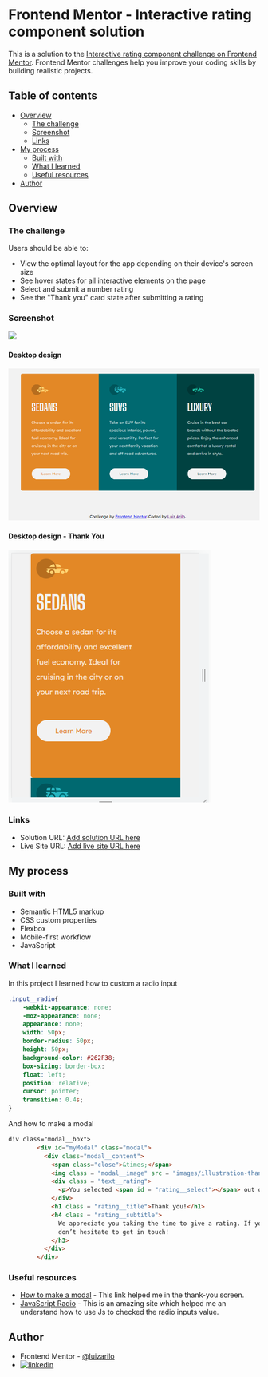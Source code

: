 # Frontend Mentor - Interactive rating component solution

This is a solution to the [Interactive rating component challenge on Frontend Mentor](https://www.frontendmentor.io/challenges/interactive-rating-component-koxpeBUmI). Frontend Mentor challenges help you improve your coding skills by building realistic projects. 

## Table of contents

- [Overview](#overview)
  - [The challenge](#the-challenge)
  - [Screenshot](#screenshot)
  - [Links](#links)
- [My process](#my-process)
  - [Built with](#built-with)
  - [What I learned](#what-i-learned)
  - [Useful resources](#useful-resources)
- [Author](#author)


## Overview

### The challenge

Users should be able to:

- View the optimal layout for the app depending on their device's screen size
- See hover states for all interactive elements on the page
- Select and submit a number rating
- See the "Thank you" card state after submitting a rating

### Screenshot

![](./screenshot.jpg)

#### Desktop design

<img src="https://github.com/luizarilo/3-columns-preview-card/blob/master/images/desktop.png" alt="Desktop design"/>

#### Desktop design - Thank You

<img src="https://github.com/luizarilo/3-columns-preview-card/blob/master/images/mobile.png" alt="Mobile design"/>



### Links

- Solution URL: [Add solution URL here](https://your-solution-url.com)
- Live Site URL: [Add live site URL here](https://your-live-site-url.com)

## My process

### Built with

- Semantic HTML5 markup
- CSS custom properties
- Flexbox
- Mobile-first workflow
- JavaScript


### What I learned

In this project I learned how to custom a radio input

```css
.input__radio{
    -webkit-appearance: none;
    -moz-appearance: none;
    appearance: none;
    width: 50px;
    border-radius: 50px;
    height: 50px;
    background-color: #262F38;
    box-sizing: border-box;
    float: left;
    position: relative;
    cursor: pointer;
    transition: 0.4s;
}

```

And how to make a modal 

```html
div class="modal__box">
        <div id="myModal" class="modal">
          <div class="modal__content">
            <span class="close">&times;</span>
            <img class = "modal__image" src = "images/illustration-thank-you.svg" class = "moda__image">
            <div class = "text__rating">
              <p>You selected <span id = "rating__select"></span> out of 5</p>
            </div>
            <h1 class = "rating__title">Thank you!</h1>
            <h4 class = "rating__subtitle">
              We appreciate you taking the time to give a rating. If you ever need more support, 
              don’t hesitate to get in touch!
            </h3>
          </div>
        </div>
```



### Useful resources

- [How to make a modal](https://www.w3schools.com/howto/howto_css_modals.asp) - This link helped me in the thank-you screen.
- [JavaScript Radio](https://www.javascripttutorial.net/javascript-dom/javascript-radio-button/) - This is an amazing site which helped me an understand how to use Js to checked the radio inputs value.


## Author

- Frontend Mentor - [@luizarilo](https://www.frontendmentor.io/profile/luizarilo)
- [![linkedin](https://img.shields.io/badge/linkedin-0A66C2?style=for-the-badge&logo=linkedin&logoColor=white)](https://www.linkedin.com/in/luiz-arilo)


